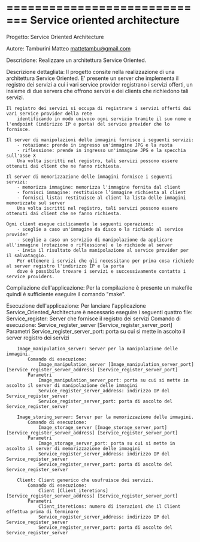 =============================
Service oriented architecture
=============================

 Progetto:
	Service Oriented Architecture
	
 Autore:
	Tamburini Matteo <mattetambu@gmail.com>
	
 Descrizione: 
	Realizzare un architettura Service Oriented.

 Descrizione dettagliata:
	Il progetto consite nella realizzazione di una architettura Service Oriented.
	E' presente un server che implementa il registro dei servizi a cui i vari service provider registrano i servizi offerti,
	un insieme di due servers che offrono servizi e dei clients che richiedono tali servizi.
 
 	Il registro dei servizi si occupa di registrare i servizi offerti dai vari service provider della rete
		identificando in modo univoco ogni servizio tramite il suo nome e l'endpoint (indirizzo IP e porta) del service provider che lo fornisce.
	
	Il server di manipolazioni delle immagini fornisce i seguenti servizi:
		- rotazione: prende in ingresso un'immagine JPG e la ruota
		- riflessione: prende in ingresso un'immagine JPG e la specchia sull'asse X
		Una volta iscritti nel registro, tali servizi possono essere ottenuti dai client che ne fanno richiesta.
	
	Il server di memorizzazione delle immagini fornisce i seguenti servizi:
		- memorizza immagine: memorizza l'immagine fornita dal client
		- fornisci immagine: restituisce l’immagine richiesta al client
		- fornisci lista: restituisce al client la lista delle immagini memorizzate sul server
		Una volta iscritti nel registro, tali servizi possono essere ottenuti dai client che ne fanno richiesta.
		
	Ogni client esegue ciclicamente le seguenti operazioni:
		- sceglie a caso un'immagine da disco o la richiede al service provider
		- sceglie a caso un servizio di manipolazione da applicare all'immagine (rotazione o riflessione) e lo richiede al server
		- invia il risultato della manipolazione al service provider per il salvataggio.
		Per ottenere i servizi che gli necessitano per prima cosa richiede al server registro l'indirizzo IP e la porta
		dove è possibile trovare i servizi e successivamente contatta i service providers.


 Compilazione dell'applicazione:
	Per la compilazione è presente un makefile quindi è sufficiente eseguire il comando "make".

 Esecuzione dell'applicazione:
	 Per lanciare l'applicazione Service_Oriented_Architecture è necessario eseguire i seguenti quattro file:
		Service_register: Server che fornisce il registro dei servizi
			Comando di esecuzione:
				Service_register_server [Service_register_server_port]
			Parametri
				Service_register_server_port: porta su cui si mette in ascolto il server registro dei servizi

		Image_manipulation_server: Server per la manipolazione delle immagini.
			Comando di esecuzione:
				Image_manipulation_server [Image_manipulation_server_port] [Service_register_server_address] [Service_register_server_port]
			Parametri
				Image_manipulation_server_port: porta su cui si mette in ascolto il server di manipolazione delle immagini
				Service_register_server_address: indirizzo IP del Service_register_server
				Service_register_server_port: porta di ascolto del Service_register_server

		Image_storing_server: Server per la memorizzazione delle immagini.
			Comando di esecuzione:
				Image_storage_server [Image_storage_server_port] [Service_register_server_address] [Service_register_server_port]
			Parametri
				Image_storage_server_port: porta su cui si mette in ascolto il server di memorizzazione delle immagini
				Service_register_server_address: indirizzo IP del Service_register_server
				Service_register_server_port: porta di ascolto del Service_register_server

		Client: Client generico che usufruisce dei servizi.
			Comando di esecuzione:
				Client [Client_iteretions] [Service_register_server_address] [Service_register_server_port]
			Parametri
				Client_iteretions: numero di iterazioni che il Client effettua prima di terminare
				Service_register_server_address: indirizzo IP del Service_register_server
				Service_register_server_port: porta di ascolto del Service_register_server